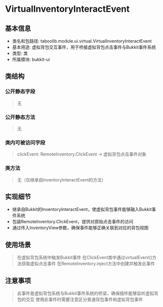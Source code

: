 # VirtualInventoryInteractEvent

## 基本信息
- 类名和包路径: taboolib.module.ui.virtual.VirtualInventoryInteractEvent
- 基本用途: 虚拟背包交互事件，用于桥接虚拟背包点击事件与Bukkit事件系统
- 类型: 类
- 所属模块: bukkit-ui

## 类结构

### 公开静态字段
> 无

### 公开静态方法
> 无

### 类内可被访问字段
> clickEvent: RemoteInventory.ClickEvent -> 虚拟背包点击事件对象

### 类方法
> 无（仅继承自InventoryInteractEvent的方法）

## 实现细节
- 继承自Bukkit的InventoryInteractEvent，使虚拟背包事件能够融入Bukkit事件系统
- 包装RemoteInventory.ClickEvent，提供对原始点击事件的访问
- 通过传入InventoryView参数，确保事件能够正确关联到对应的背包视图

## 使用场景
> 在虚拟背包系统中触发Bukkit事件
> 在ClickEvent类中通过virtualEvent()方法获取虚拟点击事件
> 在RemoteInventory.inject方法中创建并触发此事件

## 注意事项
> 此事件是虚拟背包系统与Bukkit事件系统的桥梁，确保插件能够监听虚拟背包的交互
> 使用此事件时需要注意区分普通背包事件和虚拟背包事件
